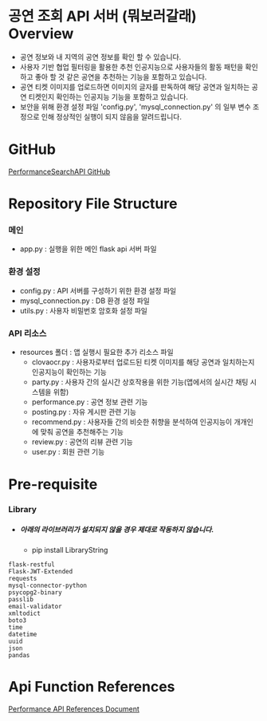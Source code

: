 # 공연 조회 API 서버 (뭐보러갈래) Overview
- 공연 정보와 내 지역의 공연 정보를 확인 할 수 있습니다.
- 사용자 기반 협업 필터링을 활용한 추천 인공지능으로 사용자들의 활동 패턴을 확인하고 좋아 할 것 같은 공연을 추천하는 기능을 포함하고 있습니다.
- 공연 티켓 이미지를 업로드하면 이미지의 글자를 판독하여 해당 공연과 일치하는 공연 티켓인지 확인하는 인공지능 기능을 포함하고 있습니다.
- 보안을 위해 환경 설정 파일 'config.py', 'mysql_connection.py' 의 일부 변수 조정으로 인해 정상적인 실행이 되지 않음을 알려드립니다.

# GitHub
[PerformanceSearchAPI GitHub](http://)

# Repository File Structure

### **메인**
- app.py : 실행을 위한 메인 flask api 서버 파일
### **환경 설정**
  - config.py : API 서버를 구성하기 위한 환경 설정 파일
  - mysql_connection.py : DB 환경 설정 파일
  - utils.py : 사용자 비밀번호 암호화 설정 파일
### **API 리소스**
  - resources 폴더 : 앱 실행시 필요한 추가 리소스 파일
    - clovaocr.py : 사용자로부터 업로드된 티켓 이미지를 해당 공연과 일치하는지 인공지능이 확인하는 기능
    - party.py : 사용자 간의 실시간 상호작용을 위한 기능(앱에서의 실시간 채팅 시스템을 위함)
    - performance.py : 공연 정보 관련 기능
    - posting.py : 자유 게시판 관련 기능
    - recommend.py : 사용자들 간의 비슷한 취향을 분석하여 인공지능이 개개인에 맞춰 공연을 추천해주는 기능
    - review.py : 공연의 리뷰 관련 기능
    - user.py : 회원 관련 기능

# Pre-requisite
### Library
- ##### 아래의 라이브러리가 설치되지 않을 경우 제대로 작동하지 않습니다.
  - pip install LibraryString
``` phtyon
flask-restful
Flask-JWT-Extended
requests
mysql-connector-python
psycopg2-binary
passlib
email-validator
xmltodict
boto3
time
datetime
uuid
json
pandas
```

# Api Function References

[Performance API References Document](https://documenter.getpostman.com/view/21511170/2s7YYu7imm)
